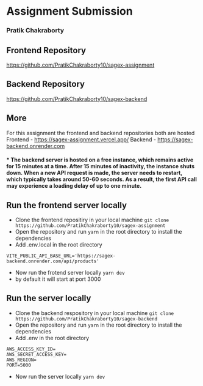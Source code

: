 # Assignment Submission
### Pratik Chakraborty

## Frontend Repository
https://github.com/PratikChakraborty10/sagex-assignment

## Backend Repository
https://github.com/PratikChakraborty10/sagex-backend

## More
For this assignment the frontend and backend repositories both are hosted 
Frontend - https://sagex-assignment.vercel.app/
Backend - https://sagex-backend.onrender.com

#### * The backend server is hosted on a free instance, which remains active for 15 minutes at a time. After 15 minutes of inactivity, the instance shuts down. When a new API request is made, the server needs to restart, which typically takes around 50-60 seconds. As a result, the first API call may experience a loading delay of up to one minute.

## Run the frontend server locally
- Clone the frontend repositiry in your local machine
 ```git clone https://github.com/PratikChakraborty10/sagex-assignment```
- Open the repository and run ```yarn``` in the root directory to install the dependencies
- Add .env.local in the root directory
 ```
 VITE_PUBLIC_API_BASE_URL='https://sagex-backend.onrender.com/api/products'
 ```
 - Now run the frotend server locally
 ```yarn dev```
- by default it will start at port 3000

## Run the server locally
- Clone the backend respository in your local machine
 ```git clone https://github.com/PratikChakraborty10/sagex-backend```
- Open the repository and run ```yarn``` in the root directory to install the dependencies
- Add .env in the root directory
```
AWS_ACCESS_KEY_ID=
AWS_SECRET_ACCESS_KEY=
AWS_REGION=
PORT=5000
```
- Now run the server locally
 ```yarn dev```